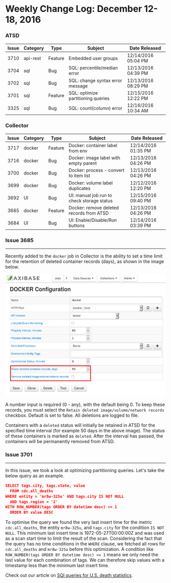 Weekly Change Log: December 12-18, 2016
=======================================

### ATSD

| Issue    | Category        | Type            | Subject                                                   | Date Released       |                    
|----------|-----------------|-----------------|-----------------------------------------------------------|---------------------|
| 3710     | api-rest        | Feature         | Embedded user groups                                      | 12/14/2016 05:04 PM |
| 3704     | sql             | Bug             | SQL: percentile/median error                              | 12/13/2016 04:39 PM | 
| 3702     | sql             | Bug             | SQL: change syntax error message                          | 12/13/2016 08:29 PM | 
| 3701     | sql             | Feature         | SQL: optimize partitioning queries                        | 12/15/2016 12:22 PM | 
| 3325     | sql             | Bug             | SQL: count(column) error                                  | 12/16/2016 10:34 AM | 

### Collector

| Issue    | Category        | Type            | Subject                                                   | Date Released       |       
|----------|-----------------|-----------------|-----------------------------------------------------------|---------------------| 
| 3717     | docker          | Feature         | Docker: container label from env                          | 12/14/2016 01:35 PM | 
| 3716     | docker          | Bug             | Docker: image label with empty parent                     | 12/13/2016 04:26 PM | 
| 3700     | docker          | Bug             | Docker: process - convert to item list                    | 12/13/2016 04:26 PM | 
| 3699     | docker          | Bug             | Docker: volume label duplicates                           | 12/12/2016 12:20 PM | 
| 3692     | UI              | Bug             | UI: manual job run to check storage status                | 12/15/2016 09:40 PM | 
| 3685     | docker          | Feature         | Docker: remove deleted records from ATSD                  | 12/13/2016 04:26 PM | 
| 3684     | UI              | Bug             | UI: Enable/Disable/Run buttons                            | 12/14/2016 03:39 PM | 


### Issue 3685
--------------

Recently added to the `docker` job in Collector is the ability to set a time limit for the retention of deleted container records (days), as shown in the image below.  

![Figure 1](Figure1.png)

A number input is required (0 - any), with the default being 0. To keep these records, you must select the `Retain deleted image/volume/network records` checkbox. Default is set to false.
All deletions are logged to file.  

Containers with a `deleted` status will initially be retained in ATSD for the specified time interval (for example 50 days in the above image). The status of these containers is marked as
`deleted`. After the interval has passed, the containers will be permanently removed from ATSD.  

### Issue 3701
--------------

In this issue, we took a look at optimizing partitioning queries. Let's take the below query as an example.

```json
SELECT tags.city, tags.state, value 
  FROM cdc.all_deaths
WHERE entity = 'mr8w-325u' AND tags.city IS NOT NULL
  AND tags.region = '2'
WITH ROW_NUMBER(tags ORDER BY datetime desc) <= 1
  ORDER BY value DESC
```

To optimise the query we found the very last insert time for the metric `cdc.all_deaths`, the entity `mr8w-325u`, and `tags.city` for the condition `IS NOT NULL`.
This minimum last insert time is 1972-05-27T00:00:00Z and was used as a scan start time to limit the result of the scan. Considering the fact that the query has no time conditions in 
the `WHERE` clause, we fetched all rows for `cdc.all_deaths` and  `mr8w-325u` before this optimization. A condition like `ROW_NUMBER(tags ORDER BY datetime desc) <= 1`
means we only need the last value for each combination of tags. We can therefore skip values with a timestamp less than the minimum last insert time.

Check out our article on [SQl queries for U.S. death statistics](https://github.com/axibase/atsd-use-cases/blob/master/USMortality/README.md). 
